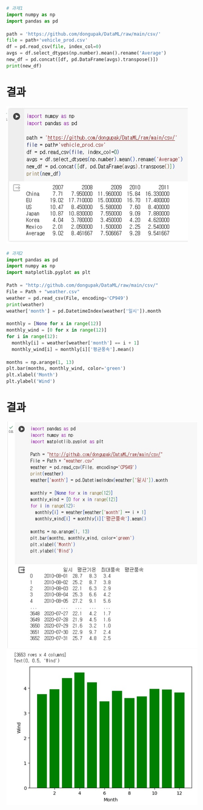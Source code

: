 ```python
# 과제1
import numpy as np
import pandas as pd

path = 'https://github.com/dongupak/DataML/raw/main/csv/'
file = path+'vehicle_prod.csv'
df = pd.read_csv(file, index_col=0)
avgs = df.select_dtypes(np.number).mean().rename('Average')
new_df = pd.concat([df, pd.DataFrame(avgs).transpose()])
print(new_df)
```
# 결과
<p align="left">
 <img src = "6week_report1.jpg">
</p>

```python
# 과제2
import pandas as pd
import numpy as np
import matplotlib.pyplot as plt

Path = "http://github.com/dongupak/DataML/raw/main/csv/"
File = Path + "weather.csv"
weather = pd.read_csv(File, encoding='CP949')
print(weather)
weather['month'] = pd.DatetimeIndex(weather['일시']).month

monthly = [None for x in range(12)]
monthly_wind = [0 for x in range(12)]
for i in range(12):
  monthly[i] = weather[weather['month'] == i + 1]
  monthly_wind[i] = monthly[i]['평균풍속'].mean()

months = np.arange(1, 13)
plt.bar(months, monthly_wind, color='green')
plt.xlabel('Month')
plt.ylabel('Wind')
```
# 결과
<p align="left">
 <img src = "7week_report1.jpg">
  <img src = "7week_report2.jpg">
</p>

```python

